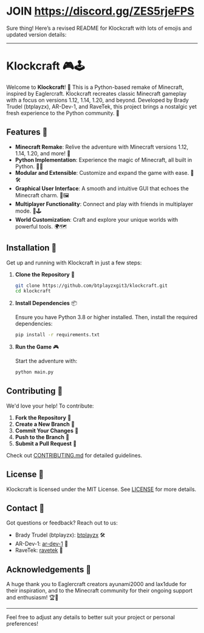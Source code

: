 # JOIN https://discord.gg/ZES5rjeFPS
Sure thing! Here’s a revised README for Klockcraft with lots of emojis and updated version details:

---

# Klockcraft 🎮🕹️

Welcome to **Klockcraft**! 🎉 This is a Python-based remake of Minecraft, inspired by Eaglercraft. Klockcraft recreates classic Minecraft gameplay with a focus on versions 1.12, 1.14, 1.20, and beyond. Developed by Brady Trudel (btplayzx), AR-Dev-1, and RaveTek, this project brings a nostalgic yet fresh experience to the Python community. 🚀

## Features 🌟

- **Minecraft Remake**: Relive the adventure with Minecraft versions 1.12, 1.14, 1.20, and more! 🏰
- **Python Implementation**: Experience the magic of Minecraft, all built in Python. 🐍✨
- **Modular and Extensible**: Customize and expand the game with ease. 🔧🛠️
- **Graphical User Interface**: A smooth and intuitive GUI that echoes the Minecraft charm. 🎨🖼️
- **Multiplayer Functionality**: Connect and play with friends in multiplayer mode. 🤝🕹️
- **World Customization**: Craft and explore your unique worlds with powerful tools. 🌍🗺️

## Installation 🔧

Get up and running with Klockcraft in just a few steps:

1. **Clone the Repository** 🚀

   ```bash
   git clone https://github.com/btplayzxgit3/klockcraft.git
   cd klockcraft
   ```

2. **Install Dependencies** 📦

   Ensure you have Python 3.8 or higher installed. Then, install the required dependencies:

   ```bash
   pip install -r requirements.txt
   ```

3. **Run the Game** 🎮

   Start the adventure with:

   ```bash
   python main.py
   ```

## Contributing 🤝

We'd love your help! To contribute:

1. **Fork the Repository** 🍴
2. **Create a New Branch** 🌿
3. **Commit Your Changes** 💾
4. **Push to the Branch** 🚀
5. **Submit a Pull Request** 📩

Check out [CONTRIBUTING.md](CONTRIBUTING.md) for detailed guidelines.

## License 📜

Klockcraft is licensed under the MIT License. See [LICENSE](LICENSE) for more details.

## Contact 📧

Got questions or feedback? Reach out to us:

- Brady Trudel (btplayzx): [btplayzx](https://github.com/btplayzxgit3) 🛠️
- AR-Dev-1: [ar-dev-1](https://github.com/ar-dev-1) 🚀
- RaveTek: [ravetek](https://github.com/ravetek) 🎨

## Acknowledgements 🙏

A huge thank you to Eaglercraft creators ayunami2000 and lax1dude for their inspiration, and to the Minecraft community for their ongoing support and enthusiasm! 🏆💖

---

Feel free to adjust any details to better suit your project or personal preferences!
